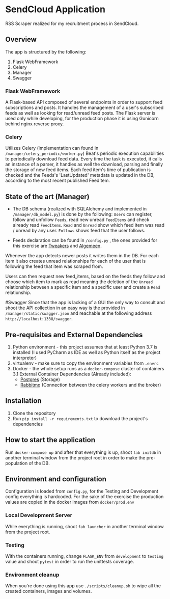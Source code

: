 # SendCloud Application
RSS Scraper realized for my recruitment process in SendCloud.

## Overview
The app is structured by the following:
1. Flask WebFramework
2. Celery
3. Manager
4. Swagger

### Flask WebFramework
A Flask-based API composed of several endpoints in order to support feed subscriptions and posts.
It handles the management of a user's subscribed feeds as well as looking for read/unread feed posts.
The Flask server is used only while developing, for the production phase it is using Gunicorn behind nginx reverse proxy.


### Celery
Utilizes Celery (implementation can found in `/manager/celery_periodic/worker.py`) Beat's periodic execution capabilities to periodically download feed data.
Every time the task is executed, it calls an instance of a parser, it handles as well the download, parsing and finally the storage of new feed items.
Each feed item's time of publication is checked and the Feeds's 'LastUpdated' metadata is updated in the DB, according to the most recent published FeedItem.


## State of the art (Manager)
- The DB schema (realized with SQLAlchemy and implemented in `/manager/db_model.py`) is done by the following:
`Users` can register, follow and unfollow `Feeds`, read new unread `FeedItems` and check already read `FeedItems`.
`Read` and `Unread` show which feed item was read / unread by any user.
`Follows` shows feed that the user follows.

- Feeds declaration can be found in `/config.py` , the ones provided for this exercise are [Tweakers](https://feeds.feedburner.com/tweakers/mixed) and [Algemeen](http://www.nu.nl/rss/Algemeen).

Whenever the app detects newer posts it writes them in the DB.
For each item it also creates unread relationships for each of the user that is following the feed that item was scraped from.

Users can then request new feed_items, based on the feeds they follow and choose which item to mark as read meaning the deletion of the `Unread` relationship between a specific item and a specific user and create a `Read` relationship.

#Swagger
Since that the app is lacking of a GUI the only way to consult and shoot the API collection in an easy way is the provided in `/manager/static/swagger.json` and reachable at the following address `http://localhost:1338/swagger`.


## Pre-requisites and External Dependencies
 1. Python environment - this project assumes that at least Python 3.7 is installed (I used PyCharm as IDE as well as Python itself as the project interpreter)
 2. virtualenv - make sure to copy the environment variables from `.envrc`
 3. Docker - the whole setup runs as a `docker-compose` cluster of containers
    3.1 External Container Dependencies (Already included):
    - [Postgres](https://hub.docker.com/_/postgres) (Storage)
    - [Rabbitmq](https://hub.docker.com/_/rabbitmq) (Connection between the celery workers and the broker)

## Installation
 1. Clone the repository
 2. Run `pip install -r requirements.txt` to download the project's dependencies

## How to start the application
Run `docker-compose up` and after that everything is up, shoot `fab initdb` in another terminal window from the project root in order to make the pre-population of the DB.


## Environment and configuration
Configuration is loaded from `config.py`, for the Testing and Development config everything is hardcoded.
For the sake of the exercise the production values are copied in the docker images from `docker/prod.env`
    
### Local Development Server
While everything is running, shoot `fab launcher` in another terminal window from the project root.

### Testing
With the containers running, change `FLASK_ENV` from `development` to `testing` value and shoot `pytest` in order to run the unittests coverage.

### Environment cleanup
When you're done using this app use `./scripts/cleanup.sh` to wipe all the created containers, images and volumes.